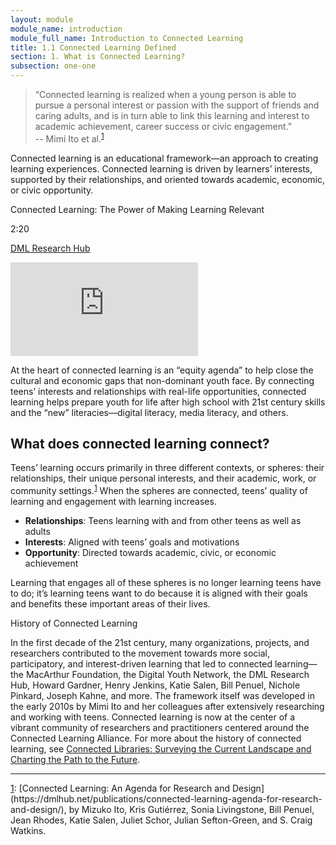 ```yaml
---
layout: module
module_name: introduction
module_full_name: Introduction to Connected Learning
title: 1.1 Connected Learning Defined
section: 1. What is Connected Learning? 
subsection: one-one
---
```


> “Connected learning is realized when a young person is able to pursue a personal interest or passion with the support of friends and caring adults, and is in turn able to link this learning and interest to academic achievement, career success or civic engagement.”<br/>-- Mimi Ito et al.<sup><a href="#fn1" name="1">1</a></sup>

Connected learning is an educational framework—an approach to creating learning experiences. Connected learning is driven by learners’ interests, supported by their relationships, and oriented towards academic, economic, or civic opportunity. 

<div class="explanatory">
<p class="box-title">Connected Learning: The Power of Making Learning Relevant</p>
<p class="videotime">2:20</p>
<p class="source"><a href="https://dmlhub.net/" class="external">DML Research Hub</a></p>
<div class="video">
<iframe src="https://www.youtube.com/embed/TH6gH6lMDD8" frameborder="0" allow="autoplay; encrypted-media" allowfullscreen></iframe></div></div>

At the heart of connected learning is an “equity agenda” to help close the cultural and economic gaps that non-dominant youth face. By connecting teens’ interests and relationships with real-life opportunities, connected learning helps prepare youth for life after high school with 21st century skills and the “new” literacies—digital literacy, media literacy, and others.

## What does connected learning connect?

Teens’ learning occurs primarily in three different contexts, or spheres: their relationships, their unique personal interests, and their academic, work, or community settings.<sup><a href="#fn1">1</a></sup> When the spheres are connected, teens’ quality of learning and engagement with learning increases. 

- **Relationships**: Teens learning with and from other teens as well as adults
- **Interests**: Aligned with teens’ goals and motivations
- **Opportunity**: Directed towards academic, civic, or economic achievement

Learning that engages all of these spheres is no longer learning teens have to do; it’s learning teens want to do because it is aligned with their goals and benefits these important areas of their lives.

<div class="explanatory">
  <p><span class="box-title">History of Connected Learning</span></p>
<p>In the first decade of the 21st century, many organizations, projects, and researchers contributed to the movement towards more social, participatory, and interest-driven learning that led to connected learning—the MacArthur Foundation, the Digital Youth Network, the DML Research Hub, Howard Gardner, Henry Jenkins, Katie Salen, Bill Penuel, Nichole Pinkard, Joseph Kahne, and more. The framework itself was developed in the early 2010s by Mimi Ito and her colleagues after extensively researching and working with teens. Connected learning is now at the center of a vibrant community of researchers and practitioners centered around the Connected Learning Alliance. 
For more about the history of connected learning, see <a href="https://connectedlib.ischool.uw.edu/connected-learning-in-libraries" target="_blank" title="Connected Libraries">Connected Libraries: Surveying the Current Landscape and Charting the Path to the Future</a>.</p>
  </div>

<hr/>
<a name="fn1" href="#1">1</a>: [Connected Learning: An Agenda for Research and Design](https://dmlhub.net/publications/connected-learning-agenda-for-research-and-design/), by Mizuko Ito, Kris Gutiérrez, Sonia Livingstone, Bill Penuel, Jean Rhodes, Katie Salen, Juliet Schor, Julian Sefton-Green, and S. Craig Watkins.
